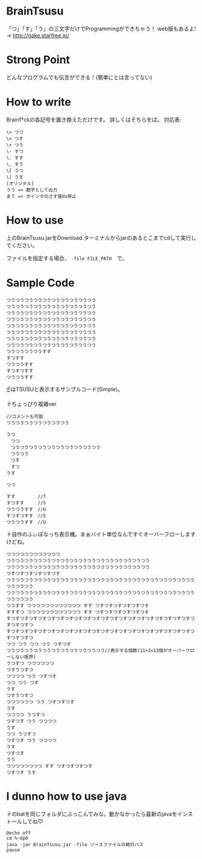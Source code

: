 # BrainTsusu
「つ」「す」「う」の三文字だけでProgrammingができちゃう！
web版もあるよ!　→ http://gake.starfree.jp/

# Strong Point
どんなプログラムでも伝言ができる！(簡単にとは言ってない)

# How to write
Brainf\*ckの各記号を置き換えただけです。
詳しくはそちらをば。
対応表:
```
\> つつ
\< つす
\+ つう
\- すつ
\. すす
\, すう
\[ うつ
\] うす
[オリジナル]
うう => 数字として出力
まて => ポインタのさす値ds停止
```
# How to use
上のBrainTsusu.jarをDownload.ターミナルからjarのあるとこまでcdして実行してください。

ファイルを指定する場合、 `-file FILE_PATH`　で。

# Sample Code
```
つうつうつうつうつうつうつうつうつうつう
つうつうつうつうつうつうつうつうつうつう
つうつうつうつうつうつうつうつうつうつう
つうつうつうつうつうつうつうつうつうつう
つうつうつうつうつうつうつうつうつうつう
つうつうつうつうつうつうつうつうつうつう
つうつうつうつうつうつうつうつうつうつう
つうつうつうつうつうつうつうつうつうつう
つうつうつうつうすす
すつすす
つうつうすす
すつすつすす
つうつうすす
```
☝はTSUSUと表示するサンプルコード(Simple)。

☟ちょっぴり複雑ver
```
//コメントも可能
つうつうつうつうつうつうつう

うつ
　つつ
　つうつうつうつうつうつうつうつうつうつう
　つうつう
　つす
　すつ
うす

つつ

すす　　　　　//T
すつすす　　　//S
つうつうすす　//U
すつすつすす　//S
つうつうすす　//U
```
☟自作のふぃぼなっち表示機。まぁバイト単位なんですぐオーバーフローしますけどね。
```
つつつつつつつつつつつつ
つうつうつうつうつうつうつうつうつうつうつうつうつうつうつうつう
つうつうつうつうつうつうつうつうつうつうつうつうつうつうつうつう
つすつすつすつすつすつす
つうつうつうつうつうつうつうつうつうつうつうつうつうつうつうつうつうつうつうつうつうつうつうつう
つうつうつうつうつうつうつうつうつうつうつうつうつうつうつうつうつうつうつうつうつうつうつうつう
つうすす つつつつつつつつつつつつ すす つすつすつすつすつすつす
すすすつ つつつつつつつつつつつつ すす つすつすつすつすつすつす
すつすつすつすつすつすつすつすつすつすつすつすつすつすつすつすつすつすつすつすつすつすつすつすつ
すつすつすつすつすつすつすつすつすつすつすつすつすつすつすつすつすつすつすつすつすつすつすつすつ
つつ つう つつ つう つすつす
つうつうつうつうつうつうつうつうつうつうつう//表示する個数(11+2=13個がオーバーフローしない限界)
うつすつ つつつつつつ
つすうつすつ
つつつつ つう つすつす
つつ つう つす
うす
つすうつすつ
つつつつつつ つう つすつすつす
うす
つつつつ うつすつ
つすつす つう つつつつ
うす
つつ うつすつ
つすつす つう つつつつ
うす
つすつす
うう
つつつつつつつつ すす つすつすつすつす
つすつす うす 
```

# I dunno how to use java
☟のbatを同じフォルダにぶっこんでみな。動かなかったら最新のjavaをインストールしてね♡
```
@echo off
cd %~dp0
java -jar BrainTsusu.jar -file ソースファイルの絶対パス
pause
```

